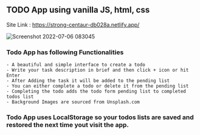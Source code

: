 ## TODO App using vanilla JS, html, css

Site Link : https://strong-centaur-db028a.netlify.app/  

![Screenshot 2022-07-06 083045](https://user-images.githubusercontent.com/92965519/179041844-5dce5578-b999-45bf-ae66-d39e0477f554.png)


### Todo App has following Functionalities
    - A beautiful and simple interface to create a todo
    - Write your task description in brief and then click + icon or hit Enter
    - After Adding the task it will be added to the pending list
    - You can either complete a todo or delete it from the pending list
    - Completing the todo adds the todo form pending list to completed todos list
    - Background Images are sourced from Unsplash.com

### Todo App uses LocalStorage so your todos lists are saved and restored the next time yout visit the app.

